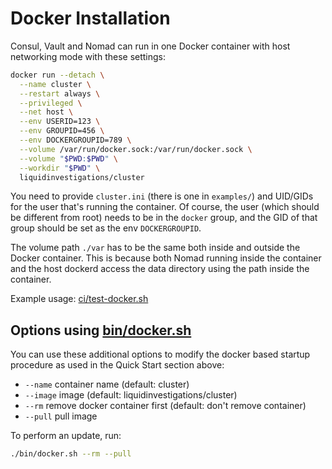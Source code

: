 # Docker Installation

Consul, Vault and Nomad can run in one Docker container with host networking
mode with these settings:

```bash
docker run --detach \
  --name cluster \
  --restart always \
  --privileged \
  --net host \
  --env USERID=123 \
  --env GROUPID=456 \
  --env DOCKERGROUPID=789 \
  --volume /var/run/docker.sock:/var/run/docker.sock \
  --volume "$PWD:$PWD" \
  --workdir "$PWD" \
  liquidinvestigations/cluster
```

You need to provide `cluster.ini` (there is one in `examples/`) and UID/GIDs
for the user that's running the container. Of course, the user (which should 
be different from root) needs to be in the `docker` group, and the GID of that 
group should be set as the env `DOCKERGROUPID`.

The volume path `./var` has to be the same both inside and outside the Docker
container. This is because both Nomad running inside the container and the
host dockerd access the data directory using the path inside the container.

Example usage: [ci/test-docker.sh](ci/test-docker.sh)

## Options using [bin/docker.sh](bin/docker.sh)

You can use these additional options to modify the docker based startup procedure as used in the Quick Start section above:

* `--name` container name (default: cluster)
* `--image` image (default: liquidinvestigations/cluster)
* `--rm` remove docker container first (default: don't remove container)
* `--pull` pull image

To perform an update, run:

```bash
./bin/docker.sh --rm --pull
```
